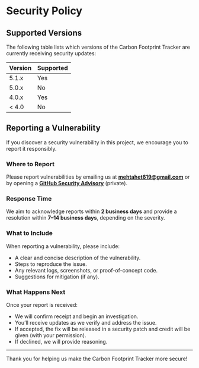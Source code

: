 # Security Policy

## Supported Versions

The following table lists which versions of the Carbon Footprint Tracker are currently receiving security updates:

| Version | Supported          |
| ------- | ------------------ |
| 5.1.x   |  Yes              |
| 5.0.x   |  No               |
| 4.0.x   |  Yes              |
| < 4.0   |  No               |

## Reporting a Vulnerability

If you discover a security vulnerability in this project, we encourage you to report it responsibly.

###  Where to Report

Please report vulnerabilities by emailing us at **mehtahet619@gmail.com** or by opening a **[GitHub Security Advisory](https://github.com/mehtahet619/Carbon_footprint_tracker/security/advisories)** (private).

###  Response Time

We aim to acknowledge reports within **2 business days** and provide a resolution within **7–14 business days**, depending on the severity.

###  What to Include

When reporting a vulnerability, please include:
- A clear and concise description of the vulnerability.
- Steps to reproduce the issue.
- Any relevant logs, screenshots, or proof-of-concept code.
- Suggestions for mitigation (if any).

###  What Happens Next

Once your report is received:
- We will confirm receipt and begin an investigation.
- You’ll receive updates as we verify and address the issue.
- If accepted, the fix will be released in a security patch and credit will be given (with your permission).
- If declined, we will provide reasoning.

---

Thank you for helping us make the Carbon Footprint Tracker more secure! 
